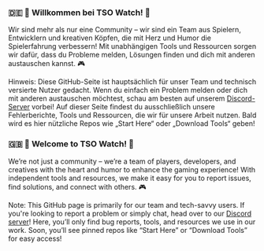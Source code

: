 ### 🇩🇪 🌟 Willkommen bei TSO Watch! 🌟
Wir sind mehr als nur eine Community – wir sind ein Team aus Spielern, Entwicklern und kreativen Köpfen, die mit Herz und Humor die Spielerfahrung verbessern! Mit unabhängigen Tools und Ressourcen sorgen wir dafür, dass du Probleme melden, Lösungen finden und dich mit anderen austauschen kannst. 🎮

Hinweis: Diese GitHub-Seite ist hauptsächlich für unser Team und technisch versierte Nutzer gedacht. Wenn du einfach ein Problem melden oder dich mit anderen austauschen möchtest, schau am besten auf unserem [Discord-Server]( https://discord.gg/6EbfJF7x4b) vorbei! Auf dieser Seite findest du ausschließlich unsere Fehlerberichte, Tools und Ressourcen, die wir für unsere Arbeit nutzen. Bald wird es hier nützliche Repos wie „Start Here“ oder „Download Tools“ geben!

### 🇬🇧 🌟 Welcome to TSO Watch! 🌟
We’re not just a community – we’re a team of players, developers, and creatives with the heart and humor to enhance the gaming experience! With independent tools and resources, we make it easy for you to report issues, find solutions, and connect with others. 🎮

Note: This GitHub page is primarily for our team and tech-savvy users. If you're looking to report a problem or simply chat, head over to our [Discord server]( https://discord.gg/6EbfJF7x4b)! Here, you’ll only find bug reports, tools, and resources we use in our work. Soon, you’ll see pinned repos like “Start Here” or “Download Tools” for easy access!
